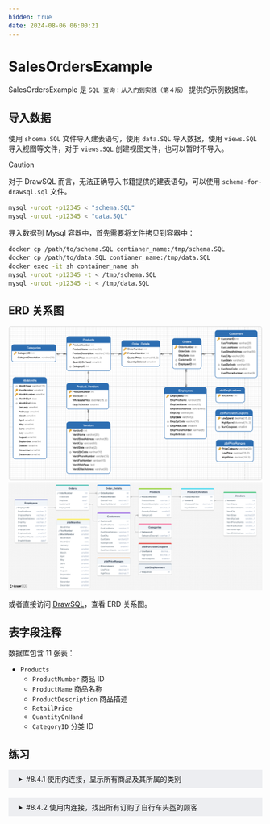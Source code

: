 ```yaml
---
hidden: true
date: 2024-08-06 06:00:21
---
```


# SalesOrdersExample

SalesOrdersExample 是 `SQL 查询：从入门到实践（第４版）` 提供的示例数据库。

## 导入数据

使用 `shcema.SQL` 文件导入建表语句，使用 `data.SQL` 导入数据，使用 `views.SQL` 导入视图等文件，对于 `views.SQL` 创建视图文件，也可以暂时不导入。

> [!CAUTION]
> 对于 DrawSQL 而言，无法正确导入书籍提供的建表语句，可以使用 `schema-for-drawsql.sql` 文件。

```sh
mysql -uroot -p12345 < "schema.SQL"
mysql -uroot -p12345 < "data.SQL"
```

导入数据到 Mysql 容器中，首先需要将文件拷贝到容器中：

```sh
docker cp /path/to/schema.SQL contianer_name:/tmp/schema.SQL
docker cp /path/to/data.SQL contianer_name:/tmp/data.SQL
docker exec -it sh container_name sh
mysql -uroot -p12345 -t < /tmp/schema.SQL
mysql -uroot -p12345 -t < /tmp/data.SQL
```

## ERD 关系图

![Navicate Export ERD](./imgs/image.png)
![DrawSQL Export ERD](./imgs/drawsql.png)

或者直接访问 [DrawSQL](https://drawsql.app/teams/sql-404/diagrams/salesordersexample)，查看 ERD 关系图。

## 表字段注释

数据库包含 11 张表：

- `Products`
  - `ProductNumber` 商品 ID
  - `ProductName` 商品名称
  - `ProductDescription` 商品描述
  - `RetailPrice`
  - `QuantityOnHand`
  - `CategoryID` 分类 ID

## 练习

<details style="padding: 8px 20px; margin-bottom: 20px; background-color: rgba(142, 150, 170, 0.14);">
<summary markdown="span">#8.4.1 使用内连接，显示所有商品及其所属的类别</summary>

```sql
select ProductName, Categories.CategoryDescription
from Products
inner join Categories
on Products.CategoryID = Categories.CategoryID;
```

</details>

<details style="padding: 8px 20px; margin-bottom: 20px; background-color: rgba(142, 150, 170, 0.14);">
<summary markdown="span">#8.4.2 使用内连接，找出所有订购了自行车头盔的顾客</summary>

由于顾客可能多次订购头盔，因此使用了关键字 DISTINCT 来消除重复行。

```sql
select DISTINCT Customers.CustomerID, Customers.CustLastName, Customers.CustFirstName
from Orders
inner join Customers
on Orders.CustomerID = Customers.CustomerID
inner join Order_Details
on Orders.OrderNumber = Order_Details.OrderNumber
inner join Products
on Order_Details.ProductNumber = Products.ProductNumber
where ProductName like '%helmet%';
```

书中示例:

```sql
SELECT DISTINCT Customers.CustFirstName, Customers.CustLastName
FROM (
  (
    Customers
    INNER JOIN Orders
    ON Customers.CustomerID = Orders.CustomerID
  )
  INNER JOIN Order_Details
  ON Orders.OrderNumber = Order_Details.OrderNumber
)
INNER JOIN Products
ON Products.ProductNumber = Order_Details.ProductNumber
WHERE Products.ProductName LIKE '%Helmet%';
```

</details>
